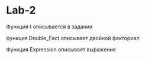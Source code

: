 # Lab-2


Функция t описывается в задании


функция Double_Fact описывает двойной факториал


Функция Expression описывает выражение 
